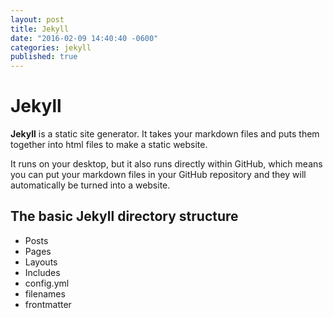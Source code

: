 ```yaml
---
layout: post
title: Jekyll
date: "2016-02-09 14:40:40 -0600"
categories: jekyll
published: true
---
```



# Jekyll

**Jekyll** is a static site generator. It takes your markdown files and puts them together into html files to make a static website.

It runs on your desktop, but it also runs directly within GitHub, which means you can put your markdown files in your GitHub repository and they will automatically be turned into a website.

## The basic Jekyll directory structure

* Posts
* Pages
* Layouts
* Includes
* config.yml
* filenames
* frontmatter
